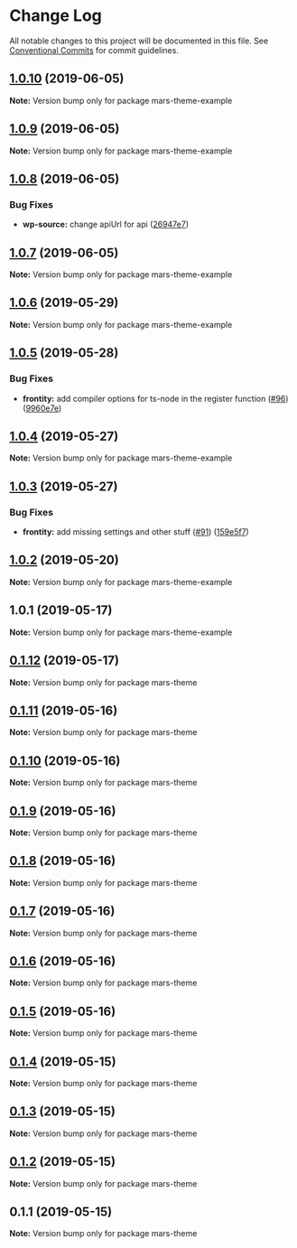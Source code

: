 # Change Log

All notable changes to this project will be documented in this file.
See [Conventional Commits](https://conventionalcommits.org) for commit guidelines.

## [1.0.10](https://github.com/frontity/frontity/compare/mars-theme-example@1.0.9...mars-theme-example@1.0.10) (2019-06-05)

**Note:** Version bump only for package mars-theme-example





## [1.0.9](https://github.com/frontity/frontity/compare/mars-theme-example@1.0.8...mars-theme-example@1.0.9) (2019-06-05)

**Note:** Version bump only for package mars-theme-example





## [1.0.8](https://github.com/frontity/frontity/compare/mars-theme-example@1.0.7...mars-theme-example@1.0.8) (2019-06-05)


### Bug Fixes

* **wp-source:** change apiUrl for api ([26947e7](https://github.com/frontity/frontity/commit/26947e7))





## [1.0.7](https://github.com/frontity/frontity/compare/mars-theme-example@1.0.6...mars-theme-example@1.0.7) (2019-06-05)

**Note:** Version bump only for package mars-theme-example





## [1.0.6](https://github.com/frontity/frontity/compare/mars-theme-example@1.0.5...mars-theme-example@1.0.6) (2019-05-29)

**Note:** Version bump only for package mars-theme-example





## [1.0.5](https://github.com/frontity/frontity/compare/mars-theme-example@1.0.4...mars-theme-example@1.0.5) (2019-05-28)


### Bug Fixes

* **frontity:** add compiler options for ts-node in the register function ([#96](https://github.com/frontity/frontity/issues/96)) ([9960e7e](https://github.com/frontity/frontity/commit/9960e7e))





## [1.0.4](https://github.com/frontity/frontity/compare/mars-theme-example@1.0.3...mars-theme-example@1.0.4) (2019-05-27)

**Note:** Version bump only for package mars-theme-example





## [1.0.3](https://github.com/frontity/frontity/compare/mars-theme-example@1.0.2...mars-theme-example@1.0.3) (2019-05-27)


### Bug Fixes

* **frontity:** add missing settings and other stuff ([#91](https://github.com/frontity/frontity/issues/91)) ([159e5f7](https://github.com/frontity/frontity/commit/159e5f7))





## [1.0.2](https://github.com/frontity/frontity/compare/mars-theme-example@1.0.1...mars-theme-example@1.0.2) (2019-05-20)

**Note:** Version bump only for package mars-theme-example





## 1.0.1 (2019-05-17)

**Note:** Version bump only for package mars-theme-example





## [0.1.12](https://github.com/frontity/frontity/compare/mars-theme@0.1.11...mars-theme@0.1.12) (2019-05-17)

**Note:** Version bump only for package mars-theme





## [0.1.11](https://github.com/frontity/frontity/compare/mars-theme@0.1.10...mars-theme@0.1.11) (2019-05-16)

**Note:** Version bump only for package mars-theme





## [0.1.10](https://github.com/frontity/frontity/compare/mars-theme@0.1.9...mars-theme@0.1.10) (2019-05-16)

**Note:** Version bump only for package mars-theme





## [0.1.9](https://github.com/frontity/frontity/compare/mars-theme@0.1.8...mars-theme@0.1.9) (2019-05-16)

**Note:** Version bump only for package mars-theme





## [0.1.8](https://github.com/frontity/frontity/compare/mars-theme@0.1.7...mars-theme@0.1.8) (2019-05-16)

**Note:** Version bump only for package mars-theme





## [0.1.7](https://github.com/frontity/frontity/compare/mars-theme@0.1.6...mars-theme@0.1.7) (2019-05-16)

**Note:** Version bump only for package mars-theme





## [0.1.6](https://github.com/frontity/frontity/compare/mars-theme@0.1.5...mars-theme@0.1.6) (2019-05-16)

**Note:** Version bump only for package mars-theme





## [0.1.5](https://github.com/frontity/frontity/compare/mars-theme@0.1.4...mars-theme@0.1.5) (2019-05-16)

**Note:** Version bump only for package mars-theme





## [0.1.4](https://github.com/frontity/frontity/compare/mars-theme@0.1.3...mars-theme@0.1.4) (2019-05-15)

**Note:** Version bump only for package mars-theme





## [0.1.3](https://github.com/frontity/frontity/compare/mars-theme@0.1.2...mars-theme@0.1.3) (2019-05-15)

**Note:** Version bump only for package mars-theme





## [0.1.2](https://github.com/frontity/frontity/compare/mars-theme@0.1.1...mars-theme@0.1.2) (2019-05-15)

**Note:** Version bump only for package mars-theme





## 0.1.1 (2019-05-15)

**Note:** Version bump only for package mars-theme
